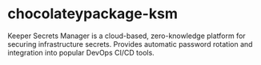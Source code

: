 # chocolateypackage-ksm
Keeper Secrets Manager is a cloud-based, zero-knowledge platform for securing infrastructure secrets. Provides automatic password rotation and integration into popular DevOps CI/CD tools.
